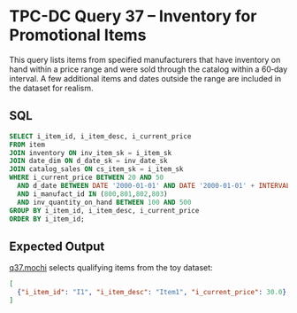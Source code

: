 # TPC-DC Query 37 – Inventory for Promotional Items

This query lists items from specified manufacturers that have inventory on hand within a price range and were sold through the catalog within a 60‑day interval. A few additional items and dates outside the range are included in the dataset for realism.

## SQL
```sql
SELECT i_item_id, i_item_desc, i_current_price
FROM item
JOIN inventory ON inv_item_sk = i_item_sk
JOIN date_dim ON d_date_sk = inv_date_sk
JOIN catalog_sales ON cs_item_sk = i_item_sk
WHERE i_current_price BETWEEN 20 AND 50
  AND d_date BETWEEN DATE '2000-01-01' AND DATE '2000-01-01' + INTERVAL '60' DAY
  AND i_manufact_id IN (800,801,802,803)
  AND inv_quantity_on_hand BETWEEN 100 AND 500
GROUP BY i_item_id, i_item_desc, i_current_price
ORDER BY i_item_id;
```

## Expected Output
[q37.mochi](./q37.mochi) selects qualifying items from the toy dataset:
```json
[
  {"i_item_id": "I1", "i_item_desc": "Item1", "i_current_price": 30.0}
]
```
